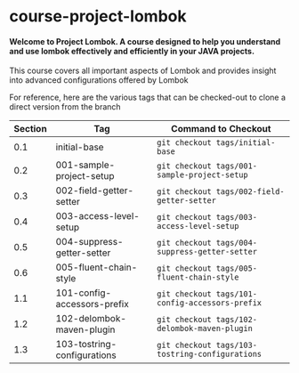 # course-project-lombok

#### Welcome to Project Lombok. A course designed to help you understand and use lombok effectively and efficiently in your JAVA projects.

This course covers all important aspects of Lombok and provides insight into advanced configurations offered by Lombok

For reference, here are the various tags that can be checked-out to clone a direct version from the branch

| Section | Tag                         | Command to Checkout                             |
|---------|-----------------------------|-------------------------------------------------|
| 0.1     | initial-base                | `git checkout tags/initial-base`                |
| 0.2     | 001-sample-project-setup    | `git checkout tags/001-sample-project-setup`    |
| 0.3     | 002-field-getter-setter     | `git checkout tags/002-field-getter-setter`     |
| 0.4     | 003-access-level-setup      | `git checkout tags/003-access-level-setup`      |
| 0.5     | 004-suppress-getter-setter  | `git checkout tags/004-suppress-getter-setter`  |
| 0.6     | 005-fluent-chain-style      | `git checkout tags/005-fluent-chain-style`      |
| 1.1     | 101-config-accessors-prefix | `git checkout tags/101-config-accessors-prefix` |
| 1.2     | 102-delombok-maven-plugin   | `git checkout tags/102-delombok-maven-plugin`   |
| 1.3     | 103-tostring-configurations | `git checkout tags/103-tostring-configurations` |




